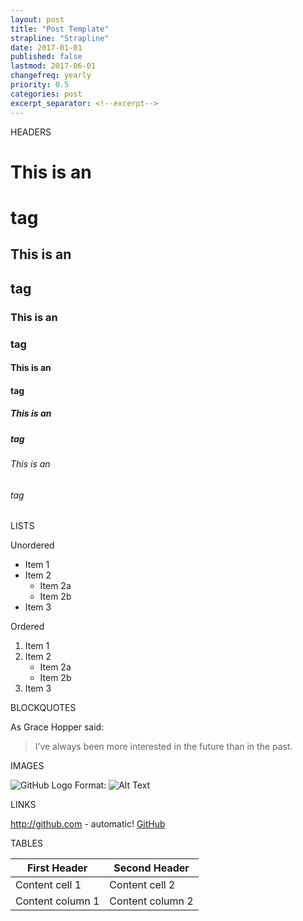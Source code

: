 ```yaml
---
layout: post
title: "Post Template"
strapline: "Strapline"
date: 2017-01-01 
published: false
lastmod: 2017-06-01
changefreq: yearly
priority: 0.5
categories: post
excerpt_separator: <!--excerpt-->
---
```


HEADERS

# This is an <h1> tag
## This is an <h2> tag 
### This is an <h3> tag 
#### This is an <h4> tag 
##### This is an <h5> tag 
###### This is an <h6> tag

LISTS

Unordered
* Item 1
* Item 2
	* Item 2a 
	* Item 2b
* Item 3

<!--excerpt-->

Ordered
1. Item 1 
2. Item 2 
	* Item 2a 
	* Item 2b
3. Item 3


BLOCKQUOTES

As Grace Hopper said:
> I’ve always been more interested 
> in the future than in the past.


IMAGES

![GitHub Logo](/images/logo.png) Format: ![Alt Text](url)


LINKS

http://github.com - automatic! [GitHub](http://github.com)


TABLES

First Header | Second Header
------------ | -------------
Content cell 1 | Content cell 2
Content column 1 | Content column 2


